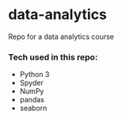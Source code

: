 # data-analytics
Repo for a data analytics course

<h3>Tech used in this repo:</h3>
<ul>
  <li>Python 3</li>
  <li>Spyder</li>
  <li>NumPy</li>
  <li>pandas</li>
  <li>seaborn</li>
</ul>
